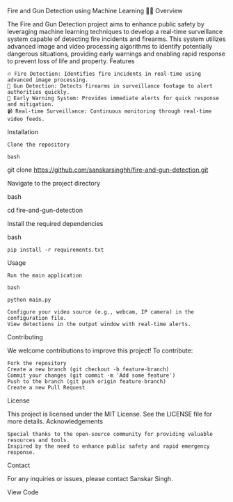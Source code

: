Fire and Gun Detection using Machine Learning 🚒🔫
Overview

The Fire and Gun Detection project aims to enhance public safety by leveraging machine learning techniques to develop a real-time surveillance system capable of detecting fire incidents and firearms. This system utilizes advanced image and video processing algorithms to identify potentially dangerous situations, providing early warnings and enabling rapid response to prevent loss of life and property.
Features

    🔥 Fire Detection: Identifies fire incidents in real-time using advanced image processing.
    🔫 Gun Detection: Detects firearms in surveillance footage to alert authorities quickly.
    🚨 Early Warning System: Provides immediate alerts for quick response and mitigation.
    📹 Real-time Surveillance: Continuous monitoring through real-time video feeds.

Installation

    Clone the repository

    bash

git clone https://github.com/sanskarsinghh/fire-and-gun-detection.git

Navigate to the project directory

bash

cd fire-and-gun-detection

Install the required dependencies

bash

    pip install -r requirements.txt

Usage

    Run the main application

    bash

    python main.py

    Configure your video source (e.g., webcam, IP camera) in the configuration file.
    View detections in the output window with real-time alerts.

Contributing

We welcome contributions to improve this project! To contribute:

    Fork the repository
    Create a new branch (git checkout -b feature-branch)
    Commit your changes (git commit -m 'Add some feature')
    Push to the branch (git push origin feature-branch)
    Create a new Pull Request

License

This project is licensed under the MIT License. See the LICENSE file for more details.
Acknowledgements

    Special thanks to the open-source community for providing valuable resources and tools.
    Inspired by the need to enhance public safety and rapid emergency response.

Contact

For any inquiries or issues, please contact Sanskar Singh.

View Code
